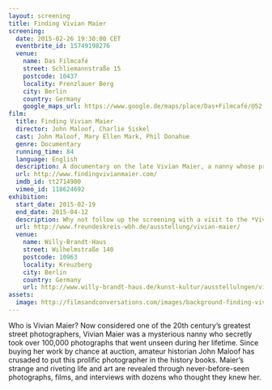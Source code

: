 ```yaml
---
layout: screening
title: Finding Vivian Maier
screening:
  date: 2015-02-26 19:30:00 CET
  eventbrite_id: 15749198276
  venue:
    name: Das Filmcafé
    street: Schliemannstraße 15
    postcode: 10437
    locality: Prenzlauer Berg
    city: Berlin
    country: Germany
    google_maps_url: https://www.google.de/maps/place/Das+Filmcafé/@52.543592,13.41985,17z/data=!4m6!1m3!3m2!1s0x47a84dff985f5863:0x6730066f8aa942d6!2sDas+Filmcafé!3m1!1s0x47a84dff985f5863:0x6730066f8aa942d6
film:
  title: Finding Vivian Maier
  director: John Maloof, Charlie Siskel
  cast: John Maloof, Mary Ellen Mark, Phil Donahue
  genre: Documentary
  running_time: 84
  language: English
  description: A documentary on the late Vivian Maier, a nanny whose previously unknown cache of 100,000 photographs earned her a posthumous reputation as one of the most accomplished street photographers.
  url: http://www.findingvivianmaier.com/
  imdb_id: tt2714900
  vimeo_id: 118624692
exhibition:
  start_date: 2015-02-19
  end_date: 2015-04-12
  description: Why not follow up the screening with a visit to the *Vivian Maier—Street Photographer* exhibition—a selection of 120 works presented by [Friends of Willy-Brandt-Haus](http://www.freundeskreis-wbh.de/ausstellung/vivian-maier/).
  url: http://www.freundeskreis-wbh.de/ausstellung/vivian-maier/
  venue:
    name: Willy-Brandt-Haus
    street: Wilhelmstraße 140
    postcode: 10963
    locality: Kreuzberg
    city: Berlin
    country: Germany
    url: http://www.willy-brandt-haus.de/kunst-kultur/ausstellulngen/vivian-maier/
assets:
  image: http://filmsandconversations.com/images/background-finding-vivian-maier.jpg
---
```

Who is Vivian Maier?  Now considered one of the 20th century’s greatest street photographers, Vivian Maier was a mysterious nanny who secretly took over 100,000 photographs that went unseen during her lifetime.  Since buying her work by chance at auction, amateur historian John Maloof has crusaded to put this prolific photographer in the history books.  Maier’s strange and riveting life and art are revealed through never-before-seen photographs, films, and interviews with dozens who thought they knew her.
